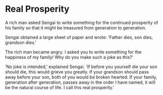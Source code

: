 # Real Prosperity

A rich man asked Sengai to write something for the continued prosperity of his family so that it might be treasured from generation to generation.

Sengai obtained a large sheet of paper and wrote: 'Father dies, son dies, grandson dies.'

The rich man became angry. I asked you to write something for the happiness of my family! Why do you make such a joke as this?'

‘No joke is intended,' explained Sengai. 'If before you yourself die your son should die, this would grieve you greatly. If your grandson should pass away before your son, both of you would be broken hearted. If your family, generation after generation, passes away in the order I have named, it will be the natural course of life. I call this real prosperity.’